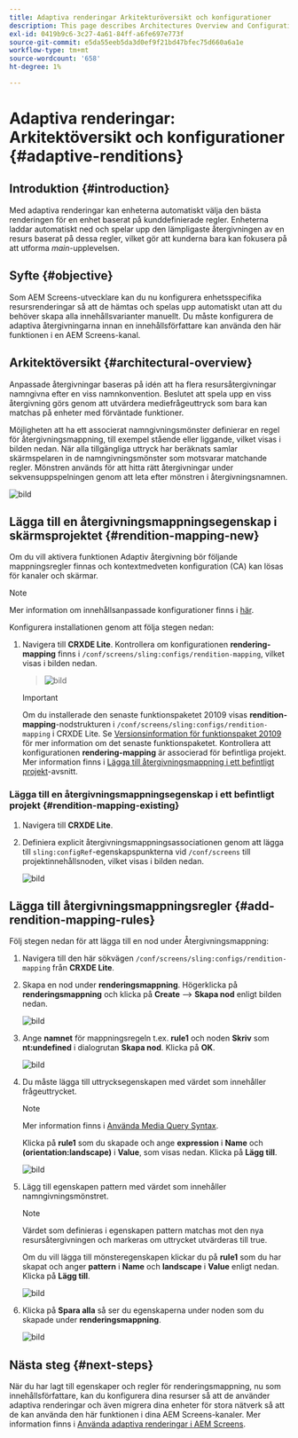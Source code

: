 ```yaml
---
title: Adaptiva renderingar Arkitekturöversikt och konfigurationer
description: This page describes Architectures Overview and Configurations in CRXDE Lite for Adaptive Renditions in AEM Screens.
exl-id: 0419b9c6-3c27-4a61-84ff-a6fe697e773f
source-git-commit: e5da55eeb5da3d0ef9f21bd47bfec75d660a6a1e
workflow-type: tm+mt
source-wordcount: '658'
ht-degree: 1%

---
```


# Adaptiva renderingar: Arkitektöversikt och konfigurationer {#adaptive-renditions}

## Introduktion {#introduction}

Med adaptiva renderingar kan enheterna automatiskt välja den bästa renderingen för en enhet baserat på kunddefinierade regler. Enheterna laddar automatiskt ned och spelar upp den lämpligaste återgivningen av en resurs baserat på dessa regler, vilket gör att kunderna bara kan fokusera på att utforma *main*-upplevelsen.

## Syfte {#objective}

Som AEM Screens-utvecklare kan du nu konfigurera enhetsspecifika resursrenderingar så att de hämtas och spelas upp automatiskt utan att du behöver skapa alla innehållsvarianter manuellt. Du måste konfigurera de adaptiva återgivningarna innan en innehållsförfattare kan använda den här funktionen i en AEM Screens-kanal.

## Arkitektöversikt {#architectural-overview}

Anpassade återgivningar baseras på idén att ha flera resursåtergivningar namngivna efter en viss namnkonvention. Beslutet att spela upp en viss återgivning görs genom att utvärdera mediefrågeuttryck som bara kan matchas på enheter med förväntade funktioner.

Möjligheten att ha ett associerat namngivningsmönster definierar en regel för återgivningsmappning, till exempel stående eller liggande, vilket visas i bilden nedan. När alla tillgängliga uttryck har beräknats samlar skärmspelaren in de namngivningsmönster som motsvarar matchande regler. Mönstren används för att hitta rätt återgivningar under sekvensuppspelningen genom att leta efter mönstren i återgivningsnamnen.

![bild](/help/user-guide/assets/adaptive-renditions/adaptive-renditions.png)

## Lägga till en återgivningsmappningsegenskap i skärmsprojektet {#rendition-mapping-new}

Om du vill aktivera funktionen Adaptiv återgivning bör följande mappningsregler finnas och kontextmedveten konfiguration (CA) kan lösas för kanaler och skärmar.

>[!NOTE]
>Mer information om innehållsanpassade konfigurationer finns i [här](https://sling.apache.org/documentation/bundles/context-aware-configuration/context-aware-configuration.html).

Konfigurera installationen genom att följa stegen nedan:

1. Navigera till **CRXDE Lite**. Kontrollera om konfigurationen **rendering-mapping** finns i `/conf/screens/sling:configs/rendition-mapping`, vilket visas i bilden nedan.

   >![bild](/help/user-guide/assets/adaptive-renditions/mapping-rules1.png)

   >[!IMPORTANT]
   >Om du installerade den senaste funktionspaketet 20109 visas **rendition-mapping**-nodstrukturen i `/conf/screens/sling:configs/rendition-mapping` i CRXDE Lite. Se [Versionsinformation för funktionspaket 20109](/help/user-guide/release-notes-fp-202109.md) för mer information om det senaste funktionspaketet.
   >Kontrollera att konfigurationen **rendering-mapping** är associerad för befintliga projekt. Mer information finns i [Lägga till återgivningsmappning i ett befintligt projekt](#rendition-mapping-existing)-avsnitt.

### Lägga till en återgivningsmappningsegenskap i ett befintligt projekt {#rendition-mapping-existing}

1. Navigera till **CRXDE Lite**.

1. Definiera explicit återgivningsmappningsassociationen genom att lägga till `sling:configRef`-egenskapspunkterna vid `/conf/screens` till projektinnehållsnoden, vilket visas i bilden nedan.

   ![bild](/help/user-guide/assets/adaptive-renditions/renditon-mapping2.png)


## Lägga till återgivningsmappningsregler {#add-rendition-mapping-rules}

Följ stegen nedan för att lägga till en nod under Återgivningsmappning:

1. Navigera till den här sökvägen `/conf/screens/sling:configs/rendition-mapping` från **CRXDE Lite**.

1. Skapa en nod under **renderingsmappning**. Högerklicka på **renderingsmappning** och klicka på **Create** —> **Skapa nod** enligt bilden nedan.

   ![bild](/help/user-guide/assets/adaptive-renditions/add-node1.png)

1. Ange **namnet** för mappningsregeln t.ex. **rule1** och noden **Skriv** som **nt:undefined** i dialogrutan **Skapa nod**. Klicka på **OK**.

   ![bild](/help/user-guide/assets/adaptive-renditions/add-node2.png)


1. Du måste lägga till uttrycksegenskapen med värdet som innehåller frågeuttrycket.

   >[!NOTE]
   >Mer information finns i [Använda Media Query Syntax](https://developer.mozilla.org/en-US/docs/Web/CSS/Media_Queries/Using_media_queries).

   Klicka på **rule1** som du skapade och ange **expression** i **Name** och **(orientation:landscape)** i **Value**, som visas nedan. Klicka på **Lägg till**.

   ![bild](/help/user-guide/assets/adaptive-renditions/add-node3.png)

1. Lägg till egenskapen pattern med värdet som innehåller namngivningsmönstret.

   >[!NOTE]
   >Värdet som definieras i egenskapen pattern matchas mot den nya resursåtergivningen och markeras om uttrycket utvärderas till true.

   Om du vill lägga till mönsteregenskapen klickar du på **rule1** som du har skapat och anger **pattern** i **Name** och **landscape** i **Value** enligt nedan. Klicka på **Lägg till**.

   ![bild](/help/user-guide/assets/adaptive-renditions/add-node4.png)

1. Klicka på **Spara alla** så ser du egenskaperna under noden som du skapade under **renderingsmappning**.

   ![bild](/help/user-guide/assets/adaptive-renditions/add-node5.png)


## Nästa steg {#next-steps}

När du har lagt till egenskaper och regler för renderingsmappning, nu som innehållsförfattare, kan du konfigurera dina resurser så att de använder adaptiva renderingar och även migrera dina enheter för stora nätverk så att de kan använda den här funktionen i dina AEM Screens-kanaler. Mer information finns i [Använda adaptiva renderingar i AEM Screens](/help/user-guide/using-adaptive-renditions.md).
